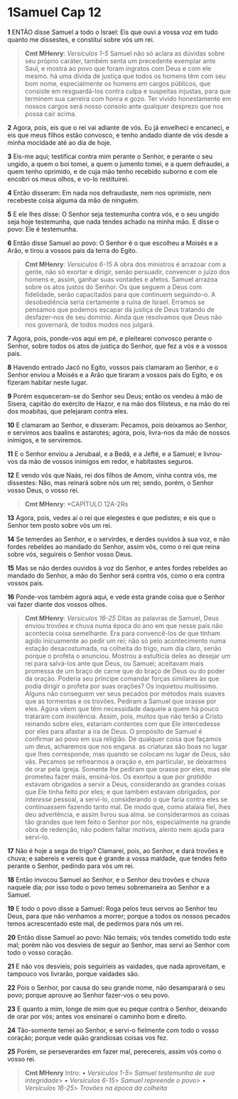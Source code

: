 # 1Samuel Cap 12

**1** 	ENTÃO disse Samuel a todo o Israel: Eis que ouvi a vossa voz em tudo quanto me dissestes, e constituí sobre vós um rei.

> **Cmt MHenry**: *Versículos 1-5* Samuel não só aclara as dúvidas sobre seu próprio caráter, também senta um precedente exemplar ante Saul, e mostra ao povo que foram ingratos com Deus e com ele mesmo. há uma dívida de justiça que todos os homens têm com seu bom nome, especialmente os homens em cargos públicos, que consiste em resguardá-los contra culpa e suspeitas injustas, para que terminem sua carreira com honra e gozo. Ter vivido honestamente em nossos cargos será nosso consolo ante qualquer desprezo que nos possa cair acima.

**2** 	Agora, pois, eis que o rei vai adiante de vós. Eu já envelheci e encaneci, e eis que meus filhos estão convosco, e tenho andado diante de vós desde a minha mocidade até ao dia de hoje.

**3** 	Eis-me aqui; testificai contra mim perante o Senhor, e perante o seu ungido, a quem o boi tomei, a quem o jumento tomei, e a quem defraudei, a quem tenho oprimido, e de cuja mão tenho recebido suborno e com ele encobri os meus olhos, e vo-lo restituirei.

**4** 	Então disseram: Em nada nos defraudaste, nem nos oprimiste, nem recebeste coisa alguma da mão de ninguém.

**5** 	E ele lhes disse: O Senhor seja testemunha contra vós, e o seu ungido seja hoje testemunha, que nada tendes achado na minha mão. E disse o povo: Ele é testemunha.

**6** 	Então disse Samuel ao povo: O Senhor é o que escolheu a Moisés e a Arão, e tirou a vossos pais da terra do Egito.

> **Cmt MHenry**: *Versículos 6-15* A obra dos ministros é arrazoar com a gente, não só exortar e dirigir, senão persuadir, convencer o juízo dos homens e, assim, ganhar suas vontades e afetos. Samuel arrazoa sobre os atos justos do Senhor. Os que seguem a Deus com fidelidade, serão capacitados para que continuem seguindo-o. A desobediência seria certamente a ruína de Israel. Erramos se pensamos que podemos escapar da justiça de Deus tratando de desfazer-nos de seu domínio. Ainda que resolvamos que Deus não nos governará, de todos modos nos julgará.

**7** 	Agora, pois, ponde-vos aqui em pé, e pleitearei convosco perante o Senhor, sobre todos os atos de justiça do Senhor, que fez a vós e a vossos pais.

**8** 	Havendo entrado Jacó no Egito, vossos pais clamaram ao Senhor, e o Senhor enviou a Moisés e a Arão que tiraram a vossos pais do Egito, e os fizeram habitar neste lugar.

**9** 	Porém esqueceram-se do Senhor seu Deus; então os vendeu à mão de Sísera, capitão do exército de Hazor, e na mão dos filisteus, e na mão do rei dos moabitas, que pelejaram contra eles.

**10** 	E clamaram ao Senhor, e disseram: Pecamos, pois deixamos ao Senhor, e servimos aos baalins e astarotes; agora, pois, livra-nos da mão de nossos inimigos, e te serviremos.

**11** 	E o Senhor enviou a Jerubaal, e a Bedã, e a Jefté, e a Samuel; e livrou-vos da mão de vossos inimigos em redor, e habitastes seguros.

**12** 	E vendo vós que Naás, rei dos filhos de Amom, vinha contra vós, me dissestes: Não, mas reinará sobre nós um rei; sendo, porém, o Senhor vosso Deus, o vosso rei.

> **Cmt MHenry**: *CAPÍTULO 12A-2Rs

**13** 	Agora, pois, vedes aí o rei que elegestes e que pedistes; e eis que o Senhor tem posto sobre vós um rei.

**14** 	Se temerdes ao Senhor, e o servirdes, e derdes ouvidos à sua voz, e não fordes rebeldes ao mandado do Senhor, assim vós, como o rei que reina sobre vós, seguireis o Senhor vosso Deus.

**15** 	Mas se não derdes ouvidos à voz do Senhor, e antes fordes rebeldes ao mandado do Senhor, a mão do Senhor será contra vós, como o era contra vossos pais.

**16** 	Ponde-vos também agora aqui, e vede esta grande coisa que o Senhor vai fazer diante dos vossos olhos.

> **Cmt MHenry**: *Versículos 16-25* Ditas as palavras de Samuel, Deus enviou trovões e chuva numa época do ano em que nesse país não acontecia coisa semelhante. Era para convencê-los de que tinham agido inicuamente ao pedir um rei; não só pelo acontecimento numa estação desacostumada, na colheita do trigo, num dia claro, senão porque o profeta o anunciou. Mostrou a estultícia deles ao desejar um rei para salvá-los ante que Deus, ou Samuel; aceitavam mais promessa de um braço de carne que do braço de Deus ou do poder da oração. Poderia seu príncipe comandar forças similares às que podia dirigir o profeta por suas orações? Os inquietou muitíssimo. Alguns não conseguem ver seus pecados por métodos mais suaves que as tormentas e os trovões. Pediram a Samuel que orasse por eles. Agora vêem que têm necessidade daquele a quem há pouco trataram com insolência. Assim, pois, muitos que não terão a Cristo reinando sobre eles, estariam contentes com que Ele intercedesse por eles para afastar a ira de Deus. O propósito de Samuel é confirmar ao povo em sua religião. De qualquer coisa que façamos um deus, acharemos que nos engana. as criaturas são boas no lugar que lhes corresponde, mas quando se colocam no lugar de Deus, são vãs. Pecamos se refrearmos a oração e, em particular, se deixarmos de orar pela igreja. Somente lhe pediram que orasse por eles, mas ele prometeu fazer mais, ensiná-los. Os exortou a que por *gratidão* estavam obrigados a servir a Deus, considerando as grandes coisas que Ele tinha feito por eles; e que também estavam obrigados, por *interesse* pessoal, a servi-lo, considerando o que faria contra eles se continuassem fazendo tanto mal. De modo que, como atalaia fiel, lhes deu advertência, e assim livrou sua alma. se considerarmos as coisas tão grandes que tem feito o Senhor por nós, especialmente na grande obra de redenção, não podem faltar motivos, alento nem ajuda para servi-lo.

**17** 	Não é hoje a sega do trigo? Clamarei, pois, ao Senhor, e dará trovões e chuva; e sabereis e vereis que é grande a vossa maldade, que tendes feito perante o Senhor, pedindo para vós um rei.

**18** 	Então invocou Samuel ao Senhor, e o Senhor deu trovões e chuva naquele dia; por isso todo o povo temeu sobremaneira ao Senhor e a Samuel.

**19** 	E todo o povo disse a Samuel: Roga pelos teus servos ao Senhor teu Deus, para que não venhamos a morrer; porque a todos os nossos pecados temos acrescentado este mal, de pedirmos para nós um rei.

**20** 	Então disse Samuel ao povo: Não temais; vós tendes cometido todo este mal; porém não vos desvieis de seguir ao Senhor, mas servi ao Senhor com todo o vosso coração.

**21** 	E não vos desvieis; pois seguiríeis as vaidades, que nada aproveitam, e tampouco vos livrarão, porque vaidades são.

**22** 	Pois o Senhor, por causa do seu grande nome, não desamparará o seu povo; porque aprouve ao Senhor fazer-vos o seu povo.

**23** 	E quanto a mim, longe de mim que eu peque contra o Senhor, deixando de orar por vós; antes vos ensinarei o caminho bom e direito.

**24** 	Tão-somente temei ao Senhor, e servi-o fielmente com todo o vosso coração; porque vede quão grandiosas coisas vos fez.

**25** 	Porém, se perseverardes em fazer mal, perecereis, assim vós como o vosso rei.


> **Cmt MHenry** Intro: *• Versículos 1-5*> *Samuel testemunha de sua integridade*> *• Versículos 6-15*> *Samuel repreende o povo*> *• Versículos 16-25*> *Trovões na época da colheita*